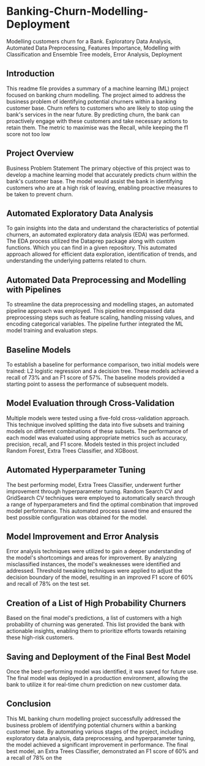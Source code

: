 # Banking-Churn-Modelling-Deployment
Modelling customers churn for a Bank. Exploratory Data Analysis, Automated Data Preprocessing, Features Importance, Modelling with Classification and Ensemble Tree models, Error Analysis, Deployment

## Introduction
This readme file provides a summary of a machine learning (ML) project focused on banking churn modelling. The project aimed to address the business problem of identifying potential churners within a banking customer base. Churn refers to customers who are likely to stop using the bank's services in the near future. By predicting churn, the bank can proactively engage with these customers and take necessary actions to retain them. The metric to maximise was the Recall, while keeping the f1 score not too low

## Project Overview
Business Problem Statement
The primary objective of this project was to develop a machine learning model that accurately predicts churn within the bank's customer base. The model would assist the bank in identifying customers who are at a high risk of leaving, enabling proactive measures to be taken to prevent churn.

## Automated Exploratory Data Analysis
To gain insights into the data and understand the characteristics of potential churners, an automated exploratory data analysis (EDA) was performed. The EDA process utilized the Dataprep package along with custom functions. Which you can find in a given repository. This automated approach allowed for efficient data exploration, identification of trends, and understanding the underlying patterns related to churn.

## Automated Data Preprocessing and Modelling with Pipelines
To streamline the data preprocessing and modelling stages, an automated pipeline approach was employed. This pipeline encompassed data preprocessing steps such as feature scaling, handling missing values, and encoding categorical variables. The pipeline further integrated the ML model training and evaluation steps.

## Baseline Models
To establish a baseline for performance comparison, two initial models were trained: L2 logistic regression and a decision tree. These models achieved a recall of 73% and an F1 score of 57%. The baseline models provided a starting point to assess the performance of subsequent models.

## Model Evaluation through Cross-Validation
Multiple models were tested using a five-fold cross-validation approach. This technique involved splitting the data into five subsets and training models on different combinations of these subsets. The performance of each model was evaluated using appropriate metrics such as accuracy, precision, recall, and F1 score. Models tested in this project included Random Forest, Extra Trees Classifier, and XGBoost.

## Automated Hyperparameter Tuning
The best performing model, Extra Trees Classifier, underwent further improvement through hyperparameter tuning. Random Search CV and GridSearch CV techniques were employed to automatically search through a range of hyperparameters and find the optimal combination that improved model performance. This automated process saved time and ensured the best possible configuration was obtained for the model.

## Model Improvement and Error Analysis
Error analysis techniques were utilized to gain a deeper understanding of the model's shortcomings and areas for improvement. By analyzing misclassified instances, the model's weaknesses were identified and addressed. Threshold tweaking techniques were applied to adjust the decision boundary of the model, resulting in an improved F1 score of 60% and recall of 78% on the test set.

## Creation of a List of High Probability Churners
Based on the final model's predictions, a list of customers with a high probability of churning was generated. This list provided the bank with actionable insights, enabling them to prioritize efforts towards retaining these high-risk customers.

## Saving and Deployment of the Final Best Model
Once the best-performing model was identified, it was saved for future use. The final model was deployed in a production environment, allowing the bank to utilize it for real-time churn prediction on new customer data.

## Conclusion
This ML banking churn modelling project successfully addressed the business problem of identifying potential churners within a banking customer base. By automating various stages of the project, including exploratory data analysis, data preprocessing, and hyperparameter tuning, the model achieved a significant improvement in performance. The final best model, an Extra Trees Classifier, demonstrated an F1 score of 60% and a recall of 78% on the
